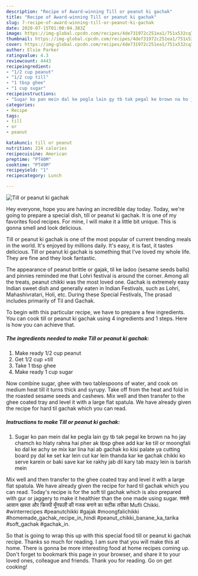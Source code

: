 ```yaml
---
description: "Recipe of Award-winning Till or peanut ki gachak"
title: "Recipe of Award-winning Till or peanut ki gachak"
slug: 7-recipe-of-award-winning-till-or-peanut-ki-gachak
date: 2020-07-15T01:00:04.383Z
image: https://img-global.cpcdn.com/recipes/4de731972c251ea1/751x532cq70/till-or-peanut-ki-gachak-recipe-main-photo.jpg
thumbnail: https://img-global.cpcdn.com/recipes/4de731972c251ea1/751x532cq70/till-or-peanut-ki-gachak-recipe-main-photo.jpg
cover: https://img-global.cpcdn.com/recipes/4de731972c251ea1/751x532cq70/till-or-peanut-ki-gachak-recipe-main-photo.jpg
author: Elsie Parker
ratingvalue: 4.3
reviewcount: 4443
recipeingredient:
- "1/2 cup peanut"
- "1/2 cup till"
- "1 tbsp ghee"
- "1 cup sugar"
recipeinstructions:
- "Sugar ko pan mein dal ke pegla lain gy tb tak pegal ke brown na ho jay chamch ko hlaty rahna hai pher ak tbsp ghee add kar ke till or moongfali ko dal ke achy se mix kar lina hai ab gachak ko kisi palate ya cutting board py dal ke set kar lein cut kar lein thanda kar ke gachak chikki ko serve karein or baki save kar ke rakhy jab dil kary tab mazy lein is barish mein"
categories:
- Recipe
tags:
- till
- or
- peanut

katakunci: till or peanut 
nutrition: 224 calories
recipecuisine: American
preptime: "PT40M"
cooktime: "PT49M"
recipeyield: "1"
recipecategory: Lunch

---
```



![Till or peanut ki gachak](https://img-global.cpcdn.com/recipes/4de731972c251ea1/751x532cq70/till-or-peanut-ki-gachak-recipe-main-photo.jpg)

Hey everyone, hope you are having an incredible day today. Today, we're going to prepare a special dish, till or peanut ki gachak. It is one of my favorites food recipes. For mine, I will make it a little bit unique. This is gonna smell and look delicious.

Till or peanut ki gachak is one of the most popular of current trending meals in the world. It's enjoyed by millions daily. It's easy, it is fast, it tastes delicious. Till or peanut ki gachak is something that I've loved my whole life. They are fine and they look fantastic.

The appearance of peanut brittle or gajak, til ke ladoo (sesame seeds balls) and pinnies reminded me that Lohri festival is around the corner. Among all the treats, peanut chikki was the most loved one. Gachak is extremely easy Indian sweet dish and generally eaten in Indian Festivals, such as Lohri, Mahashivratari, Holi, etc. During these Special Festivals, The prasad includes primarily of Til and Gachak.


To begin with this particular recipe, we have to prepare a few ingredients. You can cook till or peanut ki gachak using 4 ingredients and 1 steps. Here is how you can achieve that.

<!--inarticleads1-->

##### The ingredients needed to make Till or peanut ki gachak:

1. Make ready 1/2 cup peanut
1. Get 1/2 cup +till
1. Take 1 tbsp ghee
1. Make ready 1 cup sugar


Now combine sugar, ghee with two tablespoons of water, and cook on medium heat till it turns thick and syrupy. Take off from the heat and fold in the roasted sesame seeds and cashews. Mix well and then transfer to the ghee coated tray and level it with a large flat spatula. We have already given the recipe for hard til gachak which you can read. 

<!--inarticleads2-->

##### Instructions to make Till or peanut ki gachak:

1. Sugar ko pan mein dal ke pegla lain gy tb tak pegal ke brown na ho jay chamch ko hlaty rahna hai pher ak tbsp ghee add kar ke till or moongfali ko dal ke achy se mix kar lina hai ab gachak ko kisi palate ya cutting board py dal ke set kar lein cut kar lein thanda kar ke gachak chikki ko serve karein or baki save kar ke rakhy jab dil kary tab mazy lein is barish mein


Mix well and then transfer to the ghee coated tray and level it with a large flat spatula. We have already given the recipe for hard til gachak which you can read. Today&#39;s recipe is for the soft til gachak which is also prepared with gur or jaggery to make it healthier than the one made using sugar. सबसे आसान खस्ता और क्रिस्पी मूँगफली की गजक बनाने का सटीक तरीका Mufli Chikki. #winterrecipes #peanutchikki #gajak #moongfalichikki #homemade_gachak_recipe_in_hindi #peanut_chikki_banane_ka_tarika #soft_gachak #gachak_in. 

So that is going to wrap this up with this special food till or peanut ki gachak recipe. Thanks so much for reading. I am sure that you will make this at home. There is gonna be more interesting food at home recipes coming up. Don't forget to bookmark this page in your browser, and share it to your loved ones, colleague and friends. Thank you for reading. Go on get cooking!
